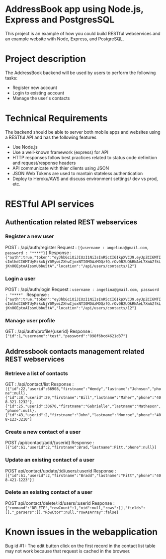 # AddressBook app using Node.js, Express and PostgresSQL

This project is an example of how you could build RESTful webservices and an example website with Node, Express, and PostgreSQL.

# Project description
The AddressBook backend will be used by users to perform the following tasks:
* Register new account
* Login to existing account
* Manage the user's  contacts

# Technical Requirements
The backend should be able to server both mobile apps and websites using a RESTful API and has the following features
* Use Node.js
* Use a well-known framework (express) for API
* HTTP responses follow best practices related to status code definition and request/response headers
* API communicate with thier clients using JSON
* JSON Web Tokens are used to mantain stateless authentication
* Deploy to Heroku/AWS and discuss environment settings/ dev vs prod, etc.

# RESTful API services

## Authentication related REST webservices

### Register a new user
POST : /api/auth/register
Request :
``` [{username : angelina@gmail.com, password : "****"}] ```
Response :
``` {"auth":true,"token":"eyJhbGciOiJIUzI1NiIsInR5cCI6IkpXVCJ9.eyJpZCI6MTIsImlhdCI6MTUyMzkxNjY0MywiZXhwIjoxNTI0MDAzMDQzfQ.rOv0B2UQkRNAeL7XmAZfkLjKn0OEptoAIssmUbbu5tA","location":"/api/users/contacts/12"} ```

### Login a user
POST : /api/auth/login
Request :
```username : angelina@gmail.com, password : "****" ```
Response :
``` {"auth":true,"token":"eyJhbGciOiJIUzI1NiIsInR5cCI6IkpXVCJ9.eyJpZCI6MTIsImlhdCI6MTUyMzkxNjY0MywiZXhwIjoxNTI0MDAzMDQzfQ.rOv0B2UQkRNAeL7XmAZfkLjKn0OEptoAIssmUbbu5tA","location":"/api/users/contacts/12"} ```

### Manage user profile
GET : /api/auth/profile/{userid}
Response :
``` {"id":1,"username":"test","password":"098f6bcd4621d37"} ```

## Addressbook contacts management related REST webservices

### Retrieve a list of contacts
GET : /api/contact/list
Response :
``` [{"id":22,"userid":66908,"firstname":"Wendy","lastname":"Johnson","phone":null},{"id":38,"userid":29,"firstname":"Bill","lastname":"Maher","phone":"408-321-1232"},{"id":25,"userid":30670,"firstname":"Gabrielle","lastname":"Matheson","phone":null},{"id":43,"userid":2,"firstname":"John","lastname":"Monroe","phone":"408-123-3210"] ```

### Create a new contact of a user
POST /api/contact/add/{userid}
Response :
```[{"id":61,"userid":2,"firstname":Brad,"lastname":Pitt,"phone":null}]```

### Update an existing contact of a user
POST api/contact/update/:id/users/:userid
Response :
``` [{"id":61,"userid":2,"firstname":"Bradd","lastname":"Pitt","phone":"408-421-1223"}] ``` 

### Delete an existing contact of a user
POST api/contact/delete/:id/users/:userid
Response :
```{"command":"DELETE","rowCount":1,"oid":null,"rows":[],"fields":[],"_parsers":[],"RowCtor":null,"rowAsArray":false}```


# Known issues in the webapplication
Bug id #1 : The edit button click on the first record in the contact list table may not work because that request is cached in the browser.


